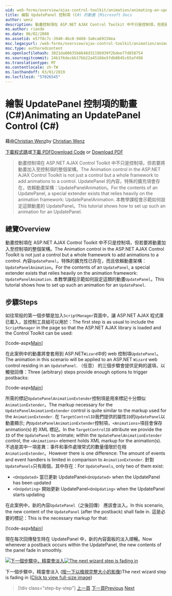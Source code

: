 ```yaml
---
uid: web-forms/overview/ajax-control-toolkit/animation/animating-an-updatepanel-control-cs
title: 繪製 UpdatePanel 控制項 (C#) 的動畫 |Microsoft Docs
author: wenz
description: 動畫控制項在 ASP.NET AJAX Control Toolkit 中不只是控制項，但若要將動畫加入至控制項的整個架構。 內容...
ms.author: riande
ms.date: 06/02/2008
ms.assetid: e57f8c7c-3940-4bc0-9468-3a0ca69158ea
msc.legacyurl: /web-forms/overview/ajax-control-toolkit/animation/animating-an-updatepanel-control-cs
msc.type: authoredcontent
ms.openlocfilehash: 3021da80635b8648d3119b939f2bdee77d858754
ms.sourcegitcommit: 24b1f6decbb17bb22a45166e5fdb0845c65af498
ms.translationtype: MT
ms.contentlocale: zh-TW
ms.lasthandoff: 03/01/2019
ms.locfileid: "57026545"
---
```

<a name="animating-an-updatepanel-control-c"></a><span data-ttu-id="fe7da-104">繪製 UpdatePanel 控制項的動畫 (C#)</span><span class="sxs-lookup"><span data-stu-id="fe7da-104">Animating an UpdatePanel Control (C#)</span></span>
====================
<span data-ttu-id="fe7da-105">藉由[Christian Wenz](https://github.com/wenz)</span><span class="sxs-lookup"><span data-stu-id="fe7da-105">by [Christian Wenz](https://github.com/wenz)</span></span>

<span data-ttu-id="fe7da-106">[下載程式碼](http://download.microsoft.com/download/9/3/f/93f8daea-bebd-4821-833b-95205389c7d0/UpdatePanelAnimation1.cs.zip)或[下載 PDF](http://download.microsoft.com/download/b/6/a/b6ae89ee-df69-4c87-9bfb-ad1eb2b23373/updatepanelanimation1CS.pdf)</span><span class="sxs-lookup"><span data-stu-id="fe7da-106">[Download Code](http://download.microsoft.com/download/9/3/f/93f8daea-bebd-4821-833b-95205389c7d0/UpdatePanelAnimation1.cs.zip) or [Download PDF](http://download.microsoft.com/download/b/6/a/b6ae89ee-df69-4c87-9bfb-ad1eb2b23373/updatepanelanimation1CS.pdf)</span></span>

> <span data-ttu-id="fe7da-107">動畫控制項在 ASP.NET AJAX Control Toolkit 中不只是控制項，但若要將動畫加入至控制項的整個架構。</span><span class="sxs-lookup"><span data-stu-id="fe7da-107">The Animation control in the ASP.NET AJAX Control Toolkit is not just a control but a whole framework to add animations to a control.</span></span> <span data-ttu-id="fe7da-108">UpdatePanel 的內容，特殊的擴充項會存在，依賴動畫架構：UpdatePanelAnimation。</span><span class="sxs-lookup"><span data-stu-id="fe7da-108">For the contents of an UpdatePanel, a special extender exists that relies heavily on the animation framework: UpdatePanelAnimation.</span></span> <span data-ttu-id="fe7da-109">本教學課程會示範如何設定這類動畫的 UpdatePanel。</span><span class="sxs-lookup"><span data-stu-id="fe7da-109">This tutorial shows how to set up such an animation for an UpdatePanel.</span></span>


## <a name="overview"></a><span data-ttu-id="fe7da-110">總覽</span><span class="sxs-lookup"><span data-stu-id="fe7da-110">Overview</span></span>

<span data-ttu-id="fe7da-111">動畫控制項在 ASP.NET AJAX Control Toolkit 中不只是控制項，但若要將動畫加入至控制項的整個架構。</span><span class="sxs-lookup"><span data-stu-id="fe7da-111">The Animation control in the ASP.NET AJAX Control Toolkit is not just a control but a whole framework to add animations to a control.</span></span> <span data-ttu-id="fe7da-112">內容`UpdatePanel`，特殊的擴充性已存在，而且依賴動畫架構： `UpdatePanelAnimation`。</span><span class="sxs-lookup"><span data-stu-id="fe7da-112">For the contents of an `UpdatePanel`, a special extender exists that relies heavily on the animation framework: `UpdatePanelAnimation`.</span></span> <span data-ttu-id="fe7da-113">本教學課程示範如何設定這類的動畫`UpdatePanel`。</span><span class="sxs-lookup"><span data-stu-id="fe7da-113">This tutorial shows how to set up such an animation for an `UpdatePanel`.</span></span>

## <a name="steps"></a><span data-ttu-id="fe7da-114">步驟</span><span class="sxs-lookup"><span data-stu-id="fe7da-114">Steps</span></span>

<span data-ttu-id="fe7da-115">如往常般的第一個步驟是加入`ScriptManager`頁面中，讓 ASP.NET AJAX 程式庫已載入，並控制工具組可以用於：</span><span class="sxs-lookup"><span data-stu-id="fe7da-115">The first step is as usual to include the `ScriptManager` in the page so that the ASP.NET AJAX library is loaded and the Control Toolkit can be used:</span></span>

[!code-aspx[Main](animating-an-updatepanel-control-cs/samples/sample1.aspx)]

<span data-ttu-id="fe7da-116">在此案例中的動畫將會套用到 ASP.NET`Wizard`中的 web 控制項`UpdatePanel`。</span><span class="sxs-lookup"><span data-stu-id="fe7da-116">The animation in this scenario will be applied to an ASP.NET `Wizard` web control residing in an `UpdatePanel`.</span></span> <span data-ttu-id="fe7da-117">（任意） 的三個步驟會提供足夠的選項，以觸發回傳：</span><span class="sxs-lookup"><span data-stu-id="fe7da-117">Three (arbitrary) steps provide enough options to trigger postbacks:</span></span>

[!code-aspx[Main](animating-an-updatepanel-control-cs/samples/sample2.aspx)]

<span data-ttu-id="fe7da-118">所需的標記`UpdatePanelAnimationExtender`控制項是用來標記十分類似`AnimationExtender`。</span><span class="sxs-lookup"><span data-stu-id="fe7da-118">The markup necessary for the `UpdatePanelAnimationExtender` control is quite similar to the markup used for the `AnimationExtender`.</span></span> <span data-ttu-id="fe7da-119">在 `TargetControlID`我們提供的屬性`ID`的`UpdatePanel`以動畫顯示; 內`UpdatePanelAnimationExtender`控制項，`<Animations>`項目會保存 animation(s) 的 XML 標記。</span><span class="sxs-lookup"><span data-stu-id="fe7da-119">In the `TargetControlID` attribute we provide the `ID` of the `UpdatePanel` to animate; within the `UpdatePanelAnimationExtender` control, the `<Animations>` element holds XML markup for the animation(s).</span></span> <span data-ttu-id="fe7da-120">不過是其中一項差異：事件和事件處理常式的數量僅限於在相`AnimationExtender`。</span><span class="sxs-lookup"><span data-stu-id="fe7da-120">However there is one difference: The amount of events and event handlers is limited in comparison to `AnimationExtender`.</span></span> <span data-ttu-id="fe7da-121">針對`UpdatePanels`只有兩個，其中存在：</span><span class="sxs-lookup"><span data-stu-id="fe7da-121">For `UpdatePanels`, only two of them exist:</span></span>

- <span data-ttu-id="fe7da-122">`<OnUpdated>` 當已更新 UpdatePanel</span><span class="sxs-lookup"><span data-stu-id="fe7da-122">`<OnUpdated>` when the UpdatePanel has been updated</span></span>
- <span data-ttu-id="fe7da-123">`<OnUpdating>` 開始更新 UpdatePanel</span><span class="sxs-lookup"><span data-stu-id="fe7da-123">`<OnUpdating>` when the UpdatePanel starts updating</span></span>

<span data-ttu-id="fe7da-124">在此案例中，新的內容`UpdatePanel`（之後回傳） 應該會淡入。</span><span class="sxs-lookup"><span data-stu-id="fe7da-124">In this scenario, the new content of the `UpdatePanel` (after the postback) shall fade in.</span></span> <span data-ttu-id="fe7da-125">這是必要的標記：</span><span class="sxs-lookup"><span data-stu-id="fe7da-125">This is the necessary markup for that:</span></span>

[!code-aspx[Main](animating-an-updatepanel-control-cs/samples/sample3.aspx)]

<span data-ttu-id="fe7da-126">現在每次回傳發生時在 UpdatePanel 中，新的內容面板的淡入順暢。</span><span class="sxs-lookup"><span data-stu-id="fe7da-126">Now whenever a postback occurs within the UpdatePanel, the new contents of the panel fade in smoothly.</span></span>


<span data-ttu-id="fe7da-127">[![下一個步驟中，精靈會淡入](animating-an-updatepanel-control-cs/_static/image2.png)](animating-an-updatepanel-control-cs/_static/image1.png)</span><span class="sxs-lookup"><span data-stu-id="fe7da-127">[![The next wizard step is fading in](animating-an-updatepanel-control-cs/_static/image2.png)](animating-an-updatepanel-control-cs/_static/image1.png)</span></span>

<span data-ttu-id="fe7da-128">下一個步驟中，精靈會淡入 ([按一下以檢視完整大小的影像](animating-an-updatepanel-control-cs/_static/image3.png))</span><span class="sxs-lookup"><span data-stu-id="fe7da-128">The next wizard step is fading in ([Click to view full-size image](animating-an-updatepanel-control-cs/_static/image3.png))</span></span>

> [!div class="step-by-step"]
> <span data-ttu-id="fe7da-129">[上一頁](changing-an-animation-using-client-side-code-cs.md)
> [下一頁](dynamically-controlling-updatepanel-animations-cs.md)</span><span class="sxs-lookup"><span data-stu-id="fe7da-129">[Previous](changing-an-animation-using-client-side-code-cs.md)
[Next](dynamically-controlling-updatepanel-animations-cs.md)</span></span>
